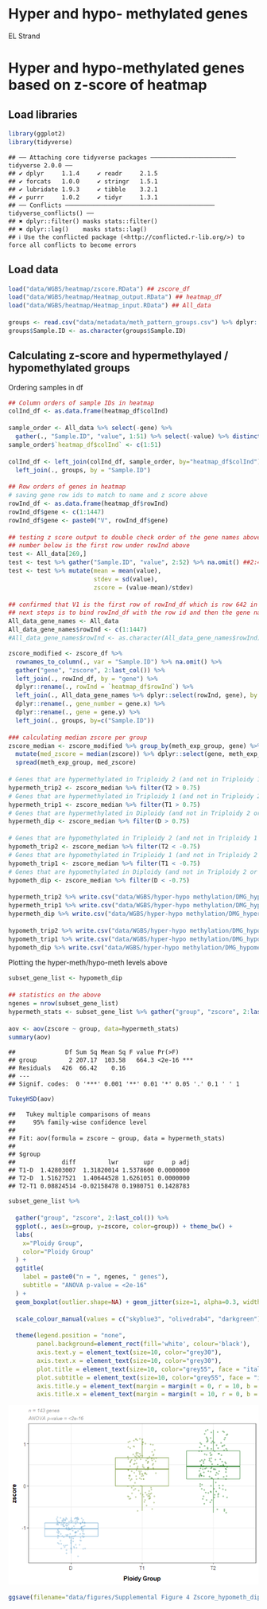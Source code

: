 Hyper and hypo- methylated genes
================
EL Strand

# Hyper and hypo-methylated genes based on z-score of heatmap

## Load libraries

``` r
library(ggplot2)
library(tidyverse)
```

    ## ── Attaching core tidyverse packages ──────────────────────── tidyverse 2.0.0 ──
    ## ✔ dplyr     1.1.4     ✔ readr     2.1.5
    ## ✔ forcats   1.0.0     ✔ stringr   1.5.1
    ## ✔ lubridate 1.9.3     ✔ tibble    3.2.1
    ## ✔ purrr     1.0.2     ✔ tidyr     1.3.1
    ## ── Conflicts ────────────────────────────────────────── tidyverse_conflicts() ──
    ## ✖ dplyr::filter() masks stats::filter()
    ## ✖ dplyr::lag()    masks stats::lag()
    ## ℹ Use the conflicted package (<http://conflicted.r-lib.org/>) to force all conflicts to become errors

## Load data

``` r
load("data/WGBS/heatmap/zscore.RData") ## zscore_df
load("data/WGBS/heatmap/Heatmap_output.RData") ## heatmap_df
load("data/WGBS/heatmap/Heatmap_input.RData") ## All_data

groups <- read.csv("data/metadata/meth_pattern_groups.csv") %>% dplyr::select(-X)
groups$Sample.ID <- as.character(groups$Sample.ID)
```

## Calculating z-score and hypermethylayed / hypomethylated groups

Ordering samples in df

``` r
## Column orders of sample IDs in heatmap  
colInd_df <- as.data.frame(heatmap_df$colInd)

sample_order <- All_data %>% select(-gene) %>%
  gather(., "Sample.ID", "value", 1:51) %>% select(-value) %>% distinct()
sample_order$`heatmap_df$colInd` <- c(1:51)

colInd_df <- left_join(colInd_df, sample_order, by="heatmap_df$colInd") %>% 
  left_join(., groups, by = "Sample.ID")

## Row orders of genes in heatmap 
# saving gene row ids to match to name and z score above 
rowInd_df <- as.data.frame(heatmap_df$rowInd)
rowInd_df$gene <- c(1:1447)
rowInd_df$gene <- paste0("V", rowInd_df$gene)

## testing z score output to double check order of the gene names above 
## number below is the first row under rowInd above
test <- All_data[269,] 
test <- test %>% gather("Sample.ID", "value", 2:52) %>% na.omit() ##2:4 for meth_exp_group
test <- test %>% mutate(mean = mean(value),
                        stdev = sd(value),
                        zscore = (value-mean)/stdev)

## confirmed that V1 is the first row of rowInd_df which is row 642 in All_data  
## next steps is to bind rowInd_df with the row id and then the gene name from All_data
All_data_gene_names <- All_data 
All_data_gene_names$rowInd <- c(1:1447)
#All_data_gene_names$rowInd <- as.character(All_data_gene_names$rowInd)
```

``` r
zscore_modified <- zscore_df %>% 
  rownames_to_column(., var = "Sample.ID") %>% na.omit() %>%
  gather("gene", "zscore", 2:last_col()) %>%
  left_join(., rowInd_df, by = "gene") %>%
  dplyr::rename(., rowInd = `heatmap_df$rowInd`) %>%
  left_join(., All_data_gene_names %>% dplyr::select(rowInd, gene), by = ("rowInd")) %>% 
  dplyr::rename(., gene_number = gene.x) %>%
  dplyr::rename(., gene = gene.y) %>% 
  left_join(., groups, by=c("Sample.ID")) 

### calculating median zscore per group
zscore_median <- zscore_modified %>% group_by(meth_exp_group, gene) %>%
  mutate(med_zscore = median(zscore)) %>% dplyr::select(gene, meth_exp_group, med_zscore) %>% distinct() %>%
  spread(meth_exp_group, med_zscore)

# Genes that are hypermethylated in Triploidy 2 (and not in Triploidy 1 or Diploidy) = 101 genes
hypermeth_trip2 <- zscore_median %>% filter(T2 > 0.75) 
# Genes that are hypermethylated in Triploidy 1 (and not in Triploidy 2 or Diploidy)  = 70 genes
hypermeth_trip1 <- zscore_median %>% filter(T1 > 0.75) 
# Genes that are hypermethylated in Diploidy (and not in Triploidy 2 or Triploidy 1)  = 415 genes
hypermeth_dip <- zscore_median %>% filter(D > 0.75) 

# Genes that are hypomethylated in Triploidy 2 (and not in Triploidy 1 or Diploidy) = 272 genes
hypometh_trip2 <- zscore_median %>% filter(T2 < -0.75) 
# Genes that are hypomethylated in Triploidy 1 (and not in Triploidy 2 or Diploidy)  = 140 genes
hypometh_trip1 <- zscore_median %>% filter(T1 < -0.75) 
# Genes that are hypomethylated in Diploidy (and not in Triploidy 2 or Triploidy 1)  = 143 genes
hypometh_dip <- zscore_median %>% filter(D < -0.75) 

hypermeth_trip2 %>% write.csv("data/WGBS/hyper-hypo methylation/DMG_hypermeth_triploidy2.csv", row.names = FALSE)
hypermeth_trip1 %>% write.csv("data/WGBS/hyper-hypo methylation/DMG_hypermeth_triploidy1.csv", row.names = FALSE)
hypermeth_dip %>% write.csv("data/WGBS/hyper-hypo methylation/DMG_hypermeth_diploidy.csv", row.names = FALSE)

hypometh_trip2 %>% write.csv("data/WGBS/hyper-hypo methylation/DMG_hypometh_triploidy2.csv", row.names = FALSE)
hypometh_trip1 %>% write.csv("data/WGBS/hyper-hypo methylation/DMG_hypometh_triploidy1.csv", row.names = FALSE)
hypometh_dip %>% write.csv("data/WGBS/hyper-hypo methylation/DMG_hypometh_diploidy.csv", row.names = FALSE)
```

Plotting the hyper-meth/hypo-meth levels above

``` r
subset_gene_list <- hypometh_dip

## statistics on the above 
ngenes = nrow(subset_gene_list)
hypermeth_stats <- subset_gene_list %>% gather("group", "zscore", 2:last_col())

aov <- aov(zscore ~ group, data=hypermeth_stats)
summary(aov)
```

    ##              Df Sum Sq Mean Sq F value Pr(>F)    
    ## group         2 207.17  103.58   664.3 <2e-16 ***
    ## Residuals   426  66.42    0.16                   
    ## ---
    ## Signif. codes:  0 '***' 0.001 '**' 0.01 '*' 0.05 '.' 0.1 ' ' 1

``` r
TukeyHSD(aov)
```

    ##   Tukey multiple comparisons of means
    ##     95% family-wise confidence level
    ## 
    ## Fit: aov(formula = zscore ~ group, data = hypermeth_stats)
    ## 
    ## $group
    ##             diff         lwr       upr     p adj
    ## T1-D  1.42803007  1.31820014 1.5378600 0.0000000
    ## T2-D  1.51627521  1.40644528 1.6261051 0.0000000
    ## T2-T1 0.08824514 -0.02158478 0.1980751 0.1428783

``` r
subset_gene_list %>%
    
  gather("group", "zscore", 2:last_col()) %>%
  ggplot(., aes(x=group, y=zscore, color=group)) + theme_bw() + 
  labs(
    x="Ploidy Group",
    color="Ploidy Group"
  ) +
  ggtitle(
    label = paste0("n = ", ngenes, " genes"),
    subtitle = "ANOVA p-value = <2e-16"
  ) +
  geom_boxplot(outlier.shape=NA) + geom_jitter(size=1, alpha=0.3, width=0.2) +
  
  scale_colour_manual(values = c("skyblue3", "olivedrab4", "darkgreen")) +
  
  theme(legend.position = "none",
        panel.background=element_rect(fill='white', colour='black'),
        axis.text.y = element_text(size=10, color="grey30"),
        axis.text.x = element_text(size=10, color="grey30"),
        plot.title = element_text(size=10, color="grey55", face = "italic"),
        plot.subtitle = element_text(size=10, color="grey55", face = "italic"),
        axis.title.y = element_text(margin = margin(t = 0, r = 10, b = 0, l = 0), size=12, face="bold"),
        axis.title.x = element_text(margin = margin(t = 10, r = 0, b = 0, l = 0), size=12, face="bold"))
```

![](03-Hyper_hypo_methylation_files/figure-gfm/unnamed-chunk-5-1.png)<!-- -->

``` r
ggsave(filename="data/figures/Supplemental Figure 4 Zscore_hypometh_diploidy.jpeg", dpi=300, width=3.5, height=5, units="in")
```
